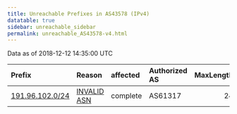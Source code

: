 ```yaml
---
title: Unreachable Prefixes in AS43578 (IPv4)
datatable: true
sidebar: unreachable_sidebar
permalink: unreachable_AS43578-v4.html
---
```


Data as of 2018-12-12 14:35:00 UTC


<div class="datatable-begin"></div>

| Prefix                                                   | Reason                                                                                                 | affected   | Authorized AS   |   MaxLength | Anchor                                         |   unreachable /24s |
|:---------------------------------------------------------|:-------------------------------------------------------------------------------------------------------|:-----------|:----------------|------------:|:-----------------------------------------------|-------------------:|
| [191.96.102.0/24](https://stat.ripe.net/191.96.102.0/24) | [INVALID ASN](https://rpki-validator.ripe.net/announcement-preview?asn=AS43578&prefix=191.96.102.0/24) | complete   | AS61317         |          24 | [LACNIC](unreachable_LACNIC_RPKI_Root-v4.html) |                  1 |

<div class="datatable-end"></div>